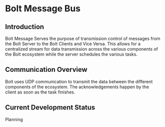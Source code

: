 # Bolt Message Bus

## Introduction
Bolt Message Serves the purpose of transmission control of messages from the Bolt Server to the Bolt Clients and Vice Versa. This allows for a centralized stream for data transmission across the various components of the Bolt ecosystem while the server schedules the various tasks.

## Communication Overview
Bolt uses UDP communication to transmit the data between the different components of the ecosystem. The acknowledgements happen by the client as soon as the task finishes.

## Current Development Status
Planning